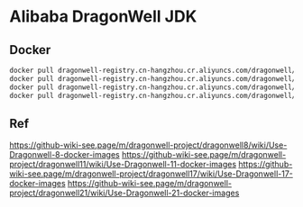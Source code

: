 # Alibaba DragonWell JDK

## Docker

```bash
docker pull dragonwell-registry.cn-hangzhou.cr.aliyuncs.com/dragonwell/dragonwell:21
docker pull dragonwell-registry.cn-hangzhou.cr.aliyuncs.com/dragonwell/dragonwell:21-anolis
docker pull dragonwell-registry.cn-hangzhou.cr.aliyuncs.com/dragonwell/dragonwell:21-standard-ga-anolis
docker pull dragonwell-registry.cn-hangzhou.cr.aliyuncs.com/dragonwell/dragonwell:21.0.1.0.1.12-standard-ga-anolis
```

## Ref

https://github-wiki-see.page/m/dragonwell-project/dragonwell8/wiki/Use-Dragonwell-8-docker-images
https://github-wiki-see.page/m/dragonwell-project/dragonwell11/wiki/Use-Dragonwell-11-docker-images
https://github-wiki-see.page/m/dragonwell-project/dragonwell17/wiki/Use-Dragonwell-17-docker-images
https://github-wiki-see.page/m/dragonwell-project/dragonwell21/wiki/Use-Dragonwell-21-docker-images
